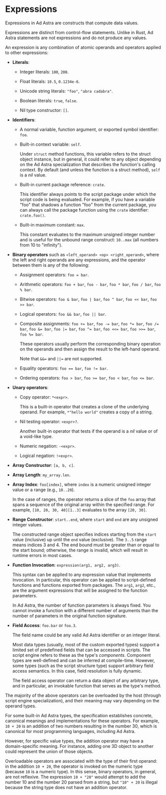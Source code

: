 <!------------------------------------------------------------------------------
  This file is part of "Ad Astra", an embeddable scripting programming
  language platform.

  This work is proprietary software with source-available code.

  To copy, use, distribute, or contribute to this work, you must agree to
  the terms of the General License Agreement:

  https://github.com/Eliah-Lakhin/ad-astra/blob/master/EULA.md

  The agreement grants a Basic Commercial License, allowing you to use
  this work in non-commercial and limited commercial products with a total
  gross revenue cap. To remove this commercial limit for one of your
  products, you must acquire a Full Commercial License.

  If you contribute to the source code, documentation, or related materials,
  you must grant me an exclusive license to these contributions.
  Contributions are governed by the "Contributions" section of the General
  License Agreement.

  Copying the work in parts is strictly forbidden, except as permitted
  under the General License Agreement.

  If you do not or cannot agree to the terms of this Agreement,
  do not use this work.

  This work is provided "as is", without any warranties, express or implied,
  except where such disclaimers are legally invalid.

  Copyright (c) 2024 Ilya Lakhin (Илья Александрович Лахин).
  All rights reserved.
------------------------------------------------------------------------------->

# Expressions

Expressions in Ad Astra are constructs that compute data values.

Expressions are distinct from control-flow statements. Unlike in Rust, Ad Astra
statements are not expressions and do not produce any values.

An expression is any combination of atomic operands and operators applied to
other expressions:

- **Literals**:

  - Integer literals: `100`, `200`.

  - Float literals: `10.5`, `0.1234e-6`.

  - Unicode string literals: `"foo"`, `"abra cadabra"`.

  - Boolean literals: `true`, `false`.

  - Nil type constructor: `[]`.

- **Identifiers**:

  - A normal variable, function argument, or exported symbol identifier: `foo`.

  - Built-in context variable: `self`.

    Under `struct` method functions, this variable refers to the struct object
    instance, but in general, it could refer to any object depending on the
    Ad Astra specialization that describes the function's calling context.
    By default (and unless the function is a struct method), `self` is a *nil*
    value.

  - Built-in current package reference: `crate`.

    This identifier always points to the script package under which the script
    code is being evaluated. For example, if you have a variable "foo" that
    shadows a function "foo" from the current package, you can always call the
    package function using the `crate` identifier: `crate.foo()`.

  - Built-in maximum constant: `max`.

    This constant evaluates to the maximum unsigned integer number and is useful
    for the unbound range construct: `10..max` (all numbers from 10 to "infinity").

- **Binary operators** such as `<left_operand> <op> <right_operand>`, where the
  left and right operands are any expressions, and the operator between them is
  any of the following:

  - Assignment operators: `foo = bar`.

  - Arithmetic operators: `foo + bar`, `foo - bar`, `foo * bar`, `foo / bar`,
    `foo % bar`.

  - Bitwise operators: `foo & bar`, `foo | bar`, `foo ^ bar`, `foo << bar`,
    `foo >> bar`.

  - Logical operators: `foo && bar`, `foo || bar`.

  - Composite assignments: `foo += bar`, `foo -= bar`, `foo *= bar`,
    `foo /= bar`, `foo &= bar`, `foo |= bar`, `foo ^= bar`, `foo <<= bar`,
    `foo >>= bar`, `foo %= bar`.

    These operators usually perform the corresponding binary operation on the
    operands and then assign the result to the left-hand operand.

    Note that `&&=` and `||=` are not supported.

  - Equality operators: `foo == bar`, `foo != bar`.

  - Ordering operators: `foo > bar`, `foo >= bar`, `foo < bar`, `foo <= bar`.

- **Unary operators**:

  - Copy operator: `*<expr>`.

    This is a built-in operator that creates a clone of the underlying operand.
    For example, `*"hello world"` creates a copy of a string.

  - Nil testing operator: `<expr>?`.

    Another built-in operator that tests if the operand is a *nil* value or of
    a void-like type.

  - Numeric negation: `-<expr>`.

  - Logical negation: `!<expr>`.

- **Array Constructor**: `[a, b, c]`.

- **Array Length**: `my_array.len`.

- **Array Index**: `foo[index]`, where `index` is a numeric unsigned integer
  value or a range (e.g., `10..20`).

  In the case of ranges, the operator returns a slice of the `foo` array that
  spans a sequence of the original array within the specified range.
  For example, `[10, 20, 30, 40][1..3]` evaluates to the array `[20, 30]`.

- **Range Constructor**: `start..end`, where `start` and `end` are any unsigned
  integer values.

  The constructed range object specifies indices starting from the `start` value
  (inclusive) up until the `end` value (exclusive). The `3..5` range means
  indices 3 and 4. The end bound must be greater than or equal to the start
  bound; otherwise, the range is invalid, which will result in runtime errors
  in most cases.

- **Function Invocation**: `expression(arg1, arg2, arg3)`.

  This syntax can be applied to any expression value that implements Invocation.
  In particular, this operator can be applied to script-defined functions and
  functions exported from packages. The `arg1`, `arg2`, etc., are the argument
  expressions that will be assigned to the function parameters.

  In Ad Astra, the number of function parameters is always fixed. You cannot
  invoke a function with a different number of arguments than the number of
  parameters in the original function signature.

- **Field Access**: `foo.bar` or `foo.3`.

  The field name could be any valid Ad Astra identifier or an integer literal.

  Most data types (usually, most of the custom exported types) support a limited
  set of predefined fields that can be accessed in scripts. The script engine
  refers to these as the type's *components*. Component types are well-defined
  and can be inferred at compile-time. However, some types (such as the script
  structure type) support arbitrary field access semantics. In this case, field
  resolution is fully dynamic.

  The field access operator can return a data object of any arbitrary type, and
  in particular, an invokable function that serves as the type's method.

The majority of the above operators can be overloaded by the host (through
script engine specialization), and their meaning may vary depending on the
operand types.

For some built-in Ad Astra types, the specification establishes concrete,
canonical meanings and implementations for these operators. For example,
`10 + 20` is an addition of two numbers resulting in the number 30, which is
canonical for most programming languages, including Ad Astra.

However, for specific value types, the addition operator may have a
domain-specific meaning. For instance, adding one 3D object to another could
represent the union of those objects.

Overloadable operators are associated with the type of their first operand:
in the addition `10 + 20`, the operator is invoked on the numeric type (because
`10` is a numeric type). In this sense, binary operators, in general, are not
reflexive. The expression `10 + "20"` would attempt to add the number 10 and the
number 20 parsed from a string, but `"10" + 20` is illegal because the string
type does not have an addition operator.
